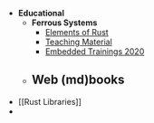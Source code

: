- **Educational**
	- **Ferrous Systems**
		- [Elements of Rust](https://github.com/ferrous-systems/elements-of-rust)
		- [Teaching Material](https://ferrous-systems.github.io/teaching-material/index.html)
		- [Embedded Trainings 2020](https://github.com/ferrous-systems/embedded-trainings-2020)
	- **Web (md)books**
		-
- [[Rust Libraries]]
-